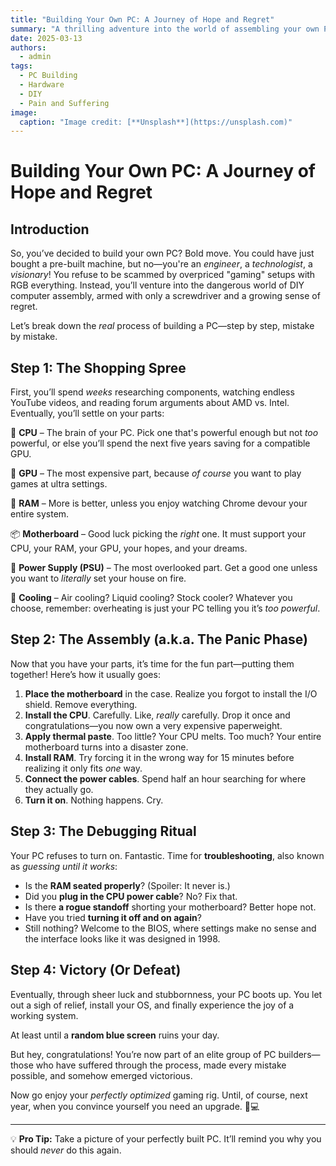 ```yaml
---
title: "Building Your Own PC: A Journey of Hope and Regret"
summary: "A thrilling adventure into the world of assembling your own PC. Expect confusion, existential dread, and the sweet taste of victory (or failure)."
date: 2025-03-13
authors:
  - admin
tags:
  - PC Building
  - Hardware
  - DIY
  - Pain and Suffering
image:
  caption: "Image credit: [**Unsplash**](https://unsplash.com)"
---
```


# Building Your Own PC: A Journey of Hope and Regret  

## Introduction  

So, you’ve decided to build your own PC? Bold move. You could have just bought a pre-built machine, but no—you're an *engineer*, a *technologist*, a *visionary*! You refuse to be scammed by overpriced "gaming" setups with RGB everything. Instead, you’ll venture into the dangerous world of DIY computer assembly, armed with only a screwdriver and a growing sense of regret.  

Let’s break down the *real* process of building a PC—step by step, mistake by mistake.  

## Step 1: The Shopping Spree  

First, you’ll spend *weeks* researching components, watching endless YouTube videos, and reading forum arguments about AMD vs. Intel. Eventually, you’ll settle on your parts:  

🧠 **CPU** – The brain of your PC. Pick one that's powerful enough but not *too* powerful, or else you’ll spend the next five years saving for a compatible GPU.  

🎨 **GPU** – The most expensive part, because *of course* you want to play games at ultra settings.  

💾 **RAM** – More is better, unless you enjoy watching Chrome devour your entire system.  

📦 **Motherboard** – Good luck picking the *right* one. It must support your CPU, your RAM, your GPU, your hopes, and your dreams.  

🔌 **Power Supply (PSU)** – The most overlooked part. Get a good one unless you want to *literally* set your house on fire.  

💨 **Cooling** – Air cooling? Liquid cooling? Stock cooler? Whatever you choose, remember: overheating is just your PC telling you it’s *too powerful*.  

## Step 2: The Assembly (a.k.a. The Panic Phase)  

Now that you have your parts, it’s time for the fun part—putting them together! Here’s how it usually goes:  

1. **Place the motherboard** in the case. Realize you forgot to install the I/O shield. Remove everything.  
2. **Install the CPU**. Carefully. Like, *really* carefully. Drop it once and congratulations—you now own a very expensive paperweight.  
3. **Apply thermal paste**. Too little? Your CPU melts. Too much? Your entire motherboard turns into a disaster zone.  
4. **Install RAM**. Try forcing it in the wrong way for 15 minutes before realizing it only fits *one* way.  
5. **Connect the power cables**. Spend half an hour searching for where they actually go.  
6. **Turn it on**. Nothing happens. Cry.  

## Step 3: The Debugging Ritual  

Your PC refuses to turn on. Fantastic. Time for **troubleshooting**, also known as *guessing until it works*:  

- Is the **RAM seated properly**? (Spoiler: It never is.)  
- Did you **plug in the CPU power cable**? No? Fix that.  
- Is there **a rogue standoff** shorting your motherboard? Better hope not.  
- Have you tried **turning it off and on again**?  
- Still nothing? Welcome to the BIOS, where settings make no sense and the interface looks like it was designed in 1998.  

## Step 4: Victory (Or Defeat)  

Eventually, through sheer luck and stubbornness, your PC boots up. You let out a sigh of relief, install your OS, and finally experience the joy of a working system.  

At least until a **random blue screen** ruins your day.  

But hey, congratulations! You’re now part of an elite group of PC builders—those who have suffered through the process, made every mistake possible, and somehow emerged victorious.  

Now go enjoy your *perfectly optimized* gaming rig. Until, of course, next year, when you convince yourself you need an upgrade. 🚀💻  

---
💡 **Pro Tip:** Take a picture of your perfectly built PC. It’ll remind you why you should *never* do this again.

